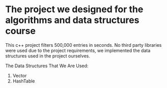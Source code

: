 # The project we designed for the algorithms and data structures course

This c++ project filters 500,000 entries in seconds. No third party libraries were used due to the project requirements, we implemented the data structures used in the project ourselves. 

The Data Structures That We Are Used:
1) Vector
2) HashTable

